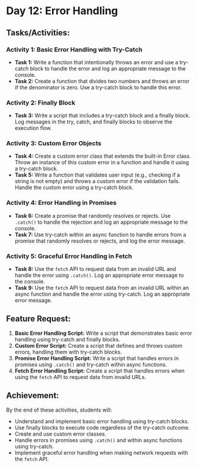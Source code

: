 # Day 12: Error Handling

## Tasks/Activities:

### Activity 1: Basic Error Handling with Try-Catch
- **Task 1:** Write a function that intentionally throws an error and use a try-catch block to handle the error and log an appropriate message to the console.
- **Task 2:** Create a function that divides two numbers and throws an error if the denominator is zero. Use a try-catch block to handle this error.

### Activity 2: Finally Block
- **Task 3:** Write a script that includes a try-catch block and a finally block. Log messages in the try, catch, and finally blocks to observe the execution flow.

### Activity 3: Custom Error Objects
- **Task 4:** Create a custom error class that extends the built-in Error class. Throw an instance of this custom error in a function and handle it using a try-catch block.
- **Task 5:** Write a function that validates user input (e.g., checking if a string is not empty) and throws a custom error if the validation fails. Handle the custom error using a try-catch block.

### Activity 4: Error Handling in Promises
- **Task 6:** Create a promise that randomly resolves or rejects. Use `.catch()` to handle the rejection and log an appropriate message to the console.
- **Task 7:** Use try-catch within an async function to handle errors from a promise that randomly resolves or rejects, and log the error message.

### Activity 5: Graceful Error Handling in Fetch
- **Task 8:** Use the `fetch` API to request data from an invalid URL and handle the error using `.catch()`. Log an appropriate error message to the console.
- **Task 9:** Use the `fetch` API to request data from an invalid URL within an async function and handle the error using try-catch. Log an appropriate error message.

## Feature Request:
1. **Basic Error Handling Script:** Write a script that demonstrates basic error handling using try-catch and finally blocks.
2. **Custom Error Script:** Create a script that defines and throws custom errors, handling them with try-catch blocks.
3. **Promise Error Handling Script:** Write a script that handles errors in promises using `.catch()` and try-catch within async functions.
4. **Fetch Error Handling Script:** Create a script that handles errors when using the `fetch` API to request data from invalid URLs.

## Achievement:
By the end of these activities, students will:
- Understand and implement basic error handling using try-catch blocks.
- Use finally blocks to execute code regardless of the try-catch outcome.
- Create and use custom error classes.
- Handle errors in promises using `.catch()` and within async functions using try-catch.
- Implement graceful error handling when making network requests with the `fetch` API.